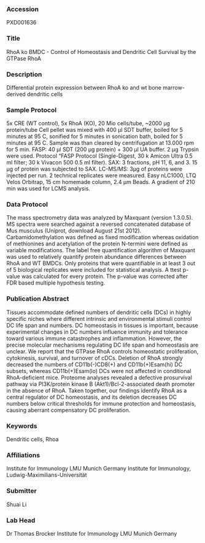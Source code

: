 ### Accession
PXD001636

### Title
RhoA ko BMDC -  Control of Homeostasis and Dendritic Cell Survival by the GTPase RhoA

### Description
Differential protein expression between RhoA ko and wt bone marrow-derived dendritic cells

### Sample Protocol
5x CRE (WT control), 5x RhoA (KO), 20 Mio cells/tube, ~2000 µg protein/tube Cell pellet was mixed with 400 µl SDT buffer, boiled for 5 minutes at 95 C, sonified for 5 minutes in sonication bath, boiled for 5 minutes at 95 C. Sample was than cleared by centrifugation at 13.000 rpm for 5 min.  FASP: 40 µl SDT (200 µg protein) + 300 µl UA buffer. 2 µg Trypsin were used. Protocol “FASP Protocol (Single-Digest, 30 k Amicon Ultra 0.5 ml filter; 30 k Vivacon 500 0.5 ml filter). SAX: 3 fractions, pH 11, 6, and 3. 15 µg of protein was subjected to SAX. LC-MS/MS: 3µg of proteins were injected per run. 2 technical replicates were measured. Easy nLC1000, LTQ Velos Orbitrap, 15 cm homemade column, 2.4 µm Beads. A gradient of 210 min was used for LCMS analysis.

### Data Protocol
The mass spectrometry data was analyzed by Maxquant (version 1.3.0.5). MS spectra were searched against a reversed concatenated database of Mus musculus (Uniprot, download August 21st 2012). Carbamidomethylation was defined as fixed modification whereas oxidation of methionines and acetylation of the protein N-termini were defined as variable modifications. The label free quantification algorithm of Maxquant was used to relatively quantify protein abundance differences between RhoA and WT BMDCs. Only proteins that were quantifiable in at least 3 out of 5 biological replicates were included for statistical analysis. A ttest p-value was  calculated for every protein. The p-value was corrected after FDR based multiple hypothesis testing.

### Publication Abstract
Tissues accommodate defined numbers of dendritic cells (DCs) in highly specific niches where different intrinsic and environmental stimuli control DC life span and numbers. DC homeostasis in tissues is important, because experimental changes in DC numbers influence immunity and tolerance toward various immune catastrophes and inflammation. However, the precise molecular mechanisms regulating DC life span and homeostasis are unclear. We report that the GTPase RhoA controls homeostatic proliferation, cytokinesis, survival, and turnover of cDCs. Deletion of RhoA strongly decreased the numbers of CD11b(-)CD8(+) and CD11b(+)Esam(hi) DC subsets, whereas CD11b(+)Esam(lo) DCs were not affected in conditional RhoA-deficient mice. Proteome analyses revealed a defective prosurvival pathway via PI3K/protein kinase B (Akt1)/Bcl-2-associated death promoter in the absence of RhoA. Taken together, our findings identify RhoA as a central regulator of DC homeostasis, and its deletion decreases DC numbers below critical thresholds for immune protection and homeostasis, causing aberrant compensatory DC proliferation.

### Keywords
Dendritic cells, Rhoa

### Affiliations
Institute for Immunology LMU Munich Germany
Institute for Immunology, Ludwig-Maximilians-Universität

### Submitter
Shuai Li

### Lab Head
Dr Thomas Brocker
Institute for Immunology LMU Munich Germany


